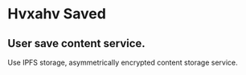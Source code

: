 # Hvxahv Saved

## User save content service.

Use IPFS storage, asymmetrically encrypted content storage service.